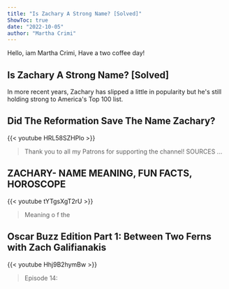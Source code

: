 ```yaml
---
title: "Is Zachary A Strong Name? [Solved]"
ShowToc: true 
date: "2022-10-05"
author: "Martha Crimi" 
---
```


Hello, iam Martha Crimi, Have a two coffee day!
## Is Zachary A Strong Name? [Solved]
In more recent years, Zachary has slipped a little in popularity but he's still holding strong to America's Top 100 list.

## Did The Reformation Save The Name Zachary?
{{< youtube HRL58SZHPlo >}}
>Thank you to all my Patrons for supporting the channel! SOURCES ...

## ZACHARY- NAME MEANING, FUN FACTS, HOROSCOPE
{{< youtube tYTgsXgT2rU >}}
>Meaning o f the 

## Oscar Buzz Edition Part 1: Between Two Ferns with Zach Galifianakis
{{< youtube Hhj9B2hymBw >}}
>Episode 14: 

